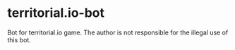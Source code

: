 # territorial.io-bot
Bot for territorial.io game. The author is not responsible for the illegal use of this bot.
